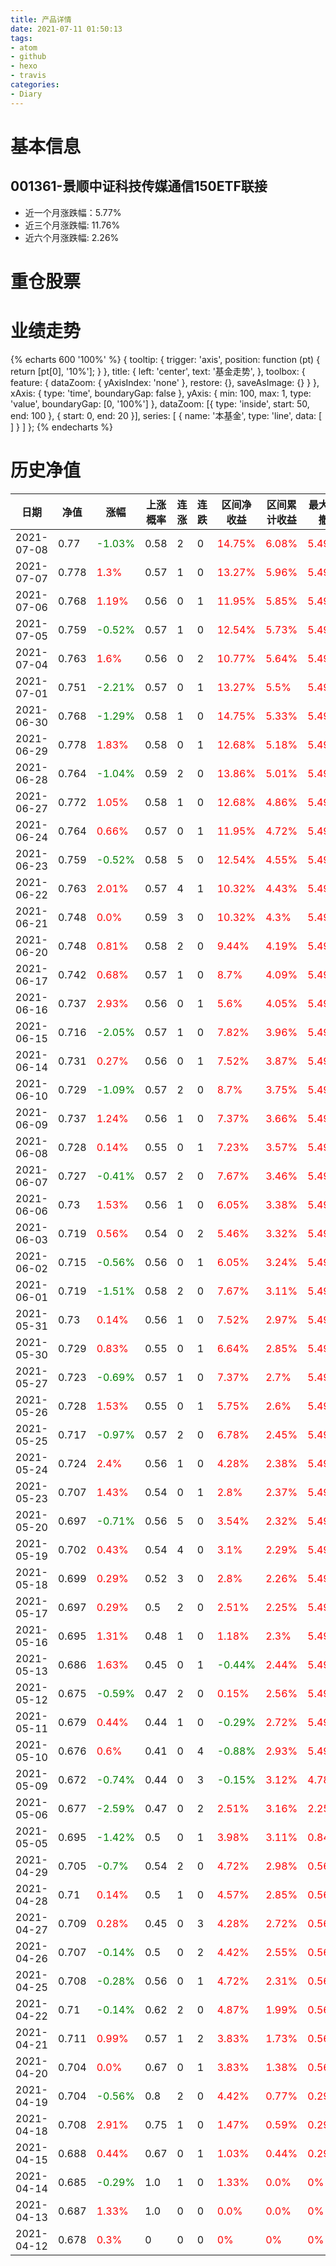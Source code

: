 ```yaml
---
title: 产品详情
date: 2021-07-11 01:50:13
tags:
- atom
- github
- hexo
- travis
categories:
- Diary
---
```


# 基本信息
## 001361-景顺中证科技传媒通信150ETF联接
- 近一个月涨跌幅：5.77%
- 近三个月涨跌幅: 11.76%
- 近六个月涨跌幅: 2.26%

# 重仓股票
# 业绩走势

{% echarts 600 '100%' %}
{
  tooltip: {
        trigger: 'axis',
        position: function (pt) {
            return [pt[0], '10%'];
        }
    },
    title: {
        left: 'center',
        text: '基金走势',
    },
    toolbox: {
        feature: {
            dataZoom: {
                yAxisIndex: 'none'
            },
            restore: {},
            saveAsImage: {}
        }
    },
    xAxis: {
        type: 'time',
        boundaryGap: false
    },
    yAxis: {
        min: 100,
        max: 1,
        type: 'value',
        boundaryGap: [0, '100%']
    },
    dataZoom: [{
        type: 'inside',
        start: 50,
        end: 100
    }, {
        start: 0,
        end: 20
    }],
    series: [
        {
            name: '本基金',
            type: 'line',
            data: [
]
        }
    ]
};
{% endecharts %}

# 历史净值

| 日期 | 净值 | 涨幅 | 上涨概率 | 连涨 | 连跌 | 区间净收益 | 区间累计收益 | 最大回撤 | 收益回撤比 | 波动率 |
| --- | --- | --- | --- | --- | --- | --- | --- | --- | --- | --- |
|2021-07-08|0.77|<font color=green>-1.03%</font>|0.58|2|0|<font color=red>14.75%</font>|<font color=red>6.08%</font>|<font color=red>5.49%</font>|20.8|9.1|
|2021-07-07|0.778|<font color=red>1.3%</font>|0.57|1|0|<font color=red>13.27%</font>|<font color=red>5.96%</font>|<font color=red>5.49%</font>|18.71|9.12|
|2021-07-06|0.768|<font color=red>1.19%</font>|0.56|0|1|<font color=red>11.95%</font>|<font color=red>5.85%</font>|<font color=red>5.49%</font>|16.85|9.14|
|2021-07-05|0.759|<font color=green>-0.52%</font>|0.57|1|0|<font color=red>12.54%</font>|<font color=red>5.73%</font>|<font color=red>5.49%</font>|17.68|9.19|
|2021-07-04|0.763|<font color=red>1.6%</font>|0.56|0|2|<font color=red>10.77%</font>|<font color=red>5.64%</font>|<font color=red>5.49%</font>|15.18|9.16|
|2021-07-01|0.751|<font color=green>-2.21%</font>|0.57|0|1|<font color=red>13.27%</font>|<font color=red>5.5%</font>|<font color=red>5.49%</font>|18.71|8.89|
|2021-06-30|0.768|<font color=green>-1.29%</font>|0.58|1|0|<font color=red>14.75%</font>|<font color=red>5.33%</font>|<font color=red>5.49%</font>|20.8|8.82|
|2021-06-29|0.778|<font color=red>1.83%</font>|0.58|0|1|<font color=red>12.68%</font>|<font color=red>5.18%</font>|<font color=red>5.49%</font>|17.88|8.74|
|2021-06-28|0.764|<font color=green>-1.04%</font>|0.59|2|0|<font color=red>13.86%</font>|<font color=red>5.01%</font>|<font color=red>5.49%</font>|19.54|8.71|
|2021-06-27|0.772|<font color=red>1.05%</font>|0.58|1|0|<font color=red>12.68%</font>|<font color=red>4.86%</font>|<font color=red>5.49%</font>|17.88|8.76|
|2021-06-24|0.764|<font color=red>0.66%</font>|0.57|0|1|<font color=red>11.95%</font>|<font color=red>4.72%</font>|<font color=red>5.49%</font>|16.85|8.83|
|2021-06-23|0.759|<font color=green>-0.52%</font>|0.58|5|0|<font color=red>12.54%</font>|<font color=red>4.55%</font>|<font color=red>5.49%</font>|17.68|8.88|
|2021-06-22|0.763|<font color=red>2.01%</font>|0.57|4|1|<font color=red>10.32%</font>|<font color=red>4.43%</font>|<font color=red>5.49%</font>|14.55|8.75|
|2021-06-21|0.748|<font color=red>0.0%</font>|0.59|3|0|<font color=red>10.32%</font>|<font color=red>4.3%</font>|<font color=red>5.49%</font>|14.55|8.84|
|2021-06-20|0.748|<font color=red>0.81%</font>|0.58|2|0|<font color=red>9.44%</font>|<font color=red>4.19%</font>|<font color=red>5.49%</font>|13.31|8.92|
|2021-06-17|0.742|<font color=red>0.68%</font>|0.57|1|0|<font color=red>8.7%</font>|<font color=red>4.09%</font>|<font color=red>5.49%</font>|12.27|9.0|
|2021-06-16|0.737|<font color=red>2.93%</font>|0.56|0|1|<font color=red>5.6%</font>|<font color=red>4.05%</font>|<font color=red>5.49%</font>|7.9|8.5|
|2021-06-15|0.716|<font color=green>-2.05%</font>|0.57|1|0|<font color=red>7.82%</font>|<font color=red>3.96%</font>|<font color=red>5.49%</font>|11.02|8.18|
|2021-06-14|0.731|<font color=red>0.27%</font>|0.56|0|1|<font color=red>7.52%</font>|<font color=red>3.87%</font>|<font color=red>5.49%</font>|10.6|8.28|
|2021-06-10|0.729|<font color=green>-1.09%</font>|0.57|2|0|<font color=red>8.7%</font>|<font color=red>3.75%</font>|<font color=red>5.49%</font>|12.27|8.24|
|2021-06-09|0.737|<font color=red>1.24%</font>|0.56|1|0|<font color=red>7.37%</font>|<font color=red>3.66%</font>|<font color=red>5.49%</font>|10.39|8.24|
|2021-06-08|0.728|<font color=red>0.14%</font>|0.55|0|1|<font color=red>7.23%</font>|<font color=red>3.57%</font>|<font color=red>5.49%</font>|10.19|8.35|
|2021-06-07|0.727|<font color=green>-0.41%</font>|0.57|2|0|<font color=red>7.67%</font>|<font color=red>3.46%</font>|<font color=red>5.49%</font>|10.81|8.42|
|2021-06-06|0.73|<font color=red>1.53%</font>|0.56|1|0|<font color=red>6.05%</font>|<font color=red>3.38%</font>|<font color=red>5.49%</font>|8.53|8.37|
|2021-06-03|0.719|<font color=red>0.56%</font>|0.54|0|2|<font color=red>5.46%</font>|<font color=red>3.32%</font>|<font color=red>5.49%</font>|7.7|8.47|
|2021-06-02|0.715|<font color=green>-0.56%</font>|0.56|0|1|<font color=red>6.05%</font>|<font color=red>3.24%</font>|<font color=red>5.49%</font>|8.53|8.54|
|2021-06-01|0.719|<font color=green>-1.51%</font>|0.58|2|0|<font color=red>7.67%</font>|<font color=red>3.11%</font>|<font color=red>5.49%</font>|10.81|8.35|
|2021-05-31|0.73|<font color=red>0.14%</font>|0.56|1|0|<font color=red>7.52%</font>|<font color=red>2.97%</font>|<font color=red>5.49%</font>|10.6|8.48|
|2021-05-30|0.729|<font color=red>0.83%</font>|0.55|0|1|<font color=red>6.64%</font>|<font color=red>2.85%</font>|<font color=red>5.49%</font>|9.36|8.57|
|2021-05-27|0.723|<font color=green>-0.69%</font>|0.57|1|0|<font color=red>7.37%</font>|<font color=red>2.7%</font>|<font color=red>5.49%</font>|10.39|8.61|
|2021-05-26|0.728|<font color=red>1.53%</font>|0.55|0|1|<font color=red>5.75%</font>|<font color=red>2.6%</font>|<font color=red>5.49%</font>|8.11|8.56|
|2021-05-25|0.717|<font color=green>-0.97%</font>|0.57|2|0|<font color=red>6.78%</font>|<font color=red>2.45%</font>|<font color=red>5.49%</font>|9.56|8.53|
|2021-05-24|0.724|<font color=red>2.4%</font>|0.56|1|0|<font color=red>4.28%</font>|<font color=red>2.38%</font>|<font color=red>5.49%</font>|6.03|8.06|
|2021-05-23|0.707|<font color=red>1.43%</font>|0.54|0|1|<font color=red>2.8%</font>|<font color=red>2.37%</font>|<font color=red>5.49%</font>|3.95|7.98|
|2021-05-20|0.697|<font color=green>-0.71%</font>|0.56|5|0|<font color=red>3.54%</font>|<font color=red>2.32%</font>|<font color=red>5.49%</font>|4.99|8.03|
|2021-05-19|0.702|<font color=red>0.43%</font>|0.54|4|0|<font color=red>3.1%</font>|<font color=red>2.29%</font>|<font color=red>5.49%</font>|4.37|8.18|
|2021-05-18|0.699|<font color=red>0.29%</font>|0.52|3|0|<font color=red>2.8%</font>|<font color=red>2.26%</font>|<font color=red>5.49%</font>|3.95|8.35|
|2021-05-17|0.697|<font color=red>0.29%</font>|0.5|2|0|<font color=red>2.51%</font>|<font color=red>2.25%</font>|<font color=red>5.49%</font>|3.54|8.54|
|2021-05-16|0.695|<font color=red>1.31%</font>|0.48|1|0|<font color=red>1.18%</font>|<font color=red>2.3%</font>|<font color=red>5.49%</font>|1.66|8.5|
|2021-05-13|0.686|<font color=red>1.63%</font>|0.45|0|1|<font color=green>-0.44%</font>|<font color=red>2.44%</font>|<font color=red>5.49%</font>|-0.62|8.26|
|2021-05-12|0.675|<font color=green>-0.59%</font>|0.47|2|0|<font color=red>0.15%</font>|<font color=red>2.56%</font>|<font color=red>5.49%</font>|0.21|8.41|
|2021-05-11|0.679|<font color=red>0.44%</font>|0.44|1|0|<font color=green>-0.29%</font>|<font color=red>2.72%</font>|<font color=red>5.49%</font>|-0.41|8.6|
|2021-05-10|0.676|<font color=red>0.6%</font>|0.41|0|4|<font color=green>-0.88%</font>|<font color=red>2.93%</font>|<font color=red>5.49%</font>|-1.24|8.78|
|2021-05-09|0.672|<font color=green>-0.74%</font>|0.44|0|3|<font color=green>-0.15%</font>|<font color=red>3.12%</font>|<font color=red>4.78%</font>|-0.24|8.94|
|2021-05-06|0.677|<font color=green>-2.59%</font>|0.47|0|2|<font color=red>2.51%</font>|<font color=red>3.16%</font>|<font color=red>2.25%</font>|8.63|7.5|
|2021-05-05|0.695|<font color=green>-1.42%</font>|0.5|0|1|<font color=red>3.98%</font>|<font color=red>3.11%</font>|<font color=red>0.84%</font>|36.67|6.95|
|2021-04-29|0.705|<font color=green>-0.7%</font>|0.54|2|0|<font color=red>4.72%</font>|<font color=red>2.98%</font>|<font color=red>0.56%</font>|65.24|6.86|
|2021-04-28|0.71|<font color=red>0.14%</font>|0.5|1|0|<font color=red>4.57%</font>|<font color=red>2.85%</font>|<font color=red>0.56%</font>|63.16|7.12|
|2021-04-27|0.709|<font color=red>0.28%</font>|0.45|0|3|<font color=red>4.28%</font>|<font color=red>2.72%</font>|<font color=red>0.56%</font>|59.16|7.43|
|2021-04-26|0.707|<font color=green>-0.14%</font>|0.5|0|2|<font color=red>4.42%</font>|<font color=red>2.55%</font>|<font color=red>0.56%</font>|61.09|7.66|
|2021-04-25|0.708|<font color=green>-0.28%</font>|0.56|0|1|<font color=red>4.72%</font>|<font color=red>2.31%</font>|<font color=red>0.56%</font>|65.24|7.81|
|2021-04-22|0.71|<font color=green>-0.14%</font>|0.62|2|0|<font color=red>4.87%</font>|<font color=red>1.99%</font>|<font color=red>0.56%</font>|67.31|8.04|
|2021-04-21|0.711|<font color=red>0.99%</font>|0.57|1|2|<font color=red>3.83%</font>|<font color=red>1.73%</font>|<font color=red>0.56%</font>|52.94|8.52|
|2021-04-20|0.704|<font color=red>0.0%</font>|0.67|0|1|<font color=red>3.83%</font>|<font color=red>1.38%</font>|<font color=red>0.56%</font>|52.94|8.98|
|2021-04-19|0.704|<font color=green>-0.56%</font>|0.8|2|0|<font color=red>4.42%</font>|<font color=red>0.77%</font>|<font color=red>0.29%</font>|117.97|8.62|
|2021-04-18|0.708|<font color=red>2.91%</font>|0.75|1|0|<font color=red>1.47%</font>|<font color=red>0.59%</font>|<font color=red>0.29%</font>|39.23|4.49|
|2021-04-15|0.688|<font color=red>0.44%</font>|0.67|0|1|<font color=red>1.03%</font>|<font color=red>0.44%</font>|<font color=red>0.29%</font>|27.49|5.18|
|2021-04-14|0.685|<font color=green>-0.29%</font>|1.0|1|0|<font color=red>1.33%</font>|<font color=red>0.0%</font>|<font color=red>0%</font>|0|3.99|
|2021-04-13|0.687|<font color=red>1.33%</font>|1.0|0|0|<font color=red>0.0%</font>|<font color=red>0.0%</font>|<font color=red>0%</font>|0|0.0|
|2021-04-12|0.678|<font color=red>0.3%</font>|0|0|0|<font color=red>0%</font>|<font color=red>0%</font>|<font color=red>0%</font>|0|0|
